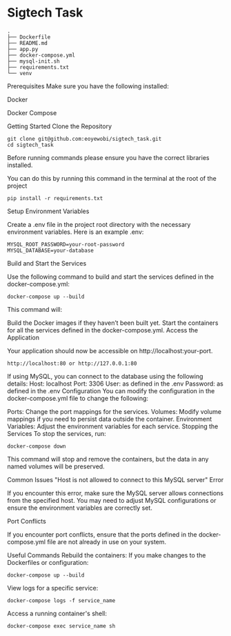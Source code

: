 # Sigtech Task

```commandline
.
├── Dockerfile
├── README.md
├── app.py
├── docker-compose.yml
├── mysql-init.sh
├── requirements.txt
└── venv

```
Prerequisites
Make sure you have the following installed:

Docker

Docker Compose


Getting Started
Clone the Repository

```commandline
git clone git@github.com:eoyewobi/sigtech_task.git
cd sigtech_task
```

Before running commands please ensure you have the correct libraries installed.

You can do this by running this command in the terminal at the root of the project
```commandline
pip install -r requirements.txt
```



Setup Environment Variables

Create a .env file in the project root directory with the necessary environment variables. Here is an example .env:

```commandline
MYSQL_ROOT_PASSWORD=your-root-password
MYSQL_DATABASE=your-database
```


Build and Start the Services


Use the following command to build and start the services defined in the docker-compose.yml:


```commandline
docker-compose up --build
```

This command will:

Build the Docker images if they haven’t been built yet.
Start the containers for all the services defined in the docker-compose.yml.
Access the Application

Your application should now be accessible on http://localhost:your-port.
```commandline
http://localhost:80 or http://127.0.0.1:80 
```

If using MySQL, you can connect to the database using the following details:
Host: localhost
Port: 3306
User: as defined in the .env
Password: as defined in the .env
Configuration
You can modify the configuration in the docker-compose.yml file to change the following:

Ports: Change the port mappings for the services.
Volumes: Modify volume mappings if you need to persist data outside the container.
Environment Variables: Adjust the environment variables for each service.
Stopping the Services
To stop the services, run:

```commandline
docker-compose down
```
This command will stop and remove the containers, but the data in any named volumes will be preserved.

Common Issues
"Host is not allowed to connect to this MySQL server" Error

If you encounter this error, make sure the MySQL server allows connections from the specified host. You may need to adjust MySQL configurations or ensure the environment variables are correctly set.

Port Conflicts

If you encounter port conflicts, ensure that the ports defined in the docker-compose.yml file are not already in use on your system.

Useful Commands
Rebuild the containers: If you make changes to the Dockerfiles or configuration:

```commandline
docker-compose up --build
```

View logs for a specific service:

```commandline
docker-compose logs -f service_name
```

Access a running container's shell:

```commandline
docker-compose exec service_name sh
```

